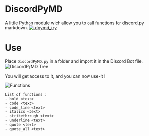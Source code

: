 # DiscordPyMD
A little Python module wich allow you to call functions for discord.py markdown.
[![.dpymd_try](https://i.gyazo.com/7386ef0aacb95191700e6cc80916bddf.gif)](https://gyazo.com/7386ef0aacb95191700e6cc80916bddf)

# Use

Place `DiscordPyMD.py` in a folder and import it in the Discord Bot file.
![DiscordPyMD Tree](https://image.noelshack.com/fichiers/2020/15/2/1586272040-capture.png)

You will get access to it, and you can now use-it !

![Functions](https://image.noelshack.com/fichiers/2020/15/2/1586273069-capture.png)
```
List of functions :
- bold <text>
- code <text>
- code_line <text>
- italics <text>
- strikethrough <text>
- underline <text>
- quote <text>
- quote_all <text>
```

